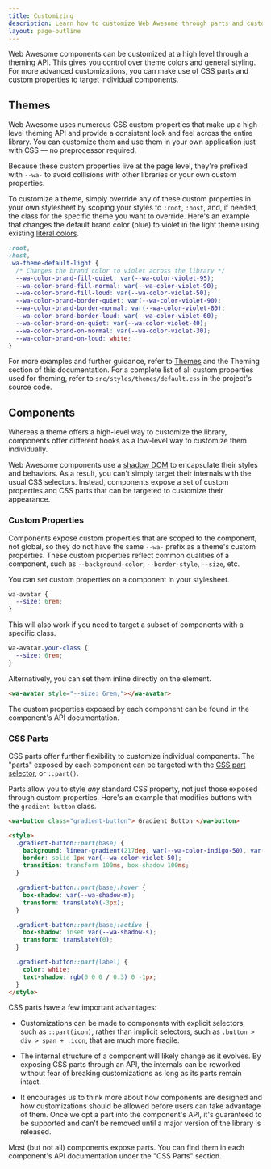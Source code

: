 ```yaml
---
title: Customizing
description: Learn how to customize Web Awesome through parts and custom properties.
layout: page-outline
---
```


Web Awesome components can be customized at a high level through a theming API. This gives you control over theme colors and general styling. For more advanced customizations, you can make use of CSS parts and custom properties to target individual components.

## Themes

Web Awesome uses numerous CSS custom properties that make up a high-level theming API and provide a consistent look and feel across the entire library. You can customize them and use them in your own application just with CSS — no preprocessor required.

Because these custom properties live at the page level, they're prefixed with `--wa-` to avoid collisions with other libraries or your own custom properties.

To customize a theme, simply override any of these custom properties in your own stylesheet by scoping your styles to `:root`, `:host`, and, if needed, the class for the specific theme you want to override. Here's an example that changes the default brand color (blue) to violet in the light theme using existing [literal colors](/docs/theming/color/#literal-colors).

```css
:root,
:host,
.wa-theme-default-light {
  /* Changes the brand color to violet across the library */
  --wa-color-brand-fill-quiet: var(--wa-color-violet-95);
  --wa-color-brand-fill-normal: var(--wa-color-violet-90);
  --wa-color-brand-fill-loud: var(--wa-color-violet-50);
  --wa-color-brand-border-quiet: var(--wa-color-violet-90);
  --wa-color-brand-border-normal: var(--wa-color-violet-80);
  --wa-color-brand-border-loud: var(--wa-color-violet-60);
  --wa-color-brand-on-quiet: var(--wa-color-violet-40);
  --wa-color-brand-on-normal: var(--wa-color-violet-30);
  --wa-color-brand-on-loud: white;
}
```

For more examples and further guidance, refer to [Themes](/docs/themes) and the Theming section of this documentation. For a complete list of all custom properties used for theming, refer to `src/styles/themes/default.css` in the project's source code.

## Components

Whereas a theme offers a high-level way to customize the library, components offer different hooks as a low-level way to customize them individually.

Web Awesome components use a [shadow DOM](https://developer.mozilla.org/en-US/docs/Web/Web_Components/Using_shadow_DOM) to encapsulate their styles and behaviors. As a result, you can't simply target their internals with the usual CSS selectors. Instead, components expose a set of custom properties and CSS parts that can be targeted to customize their appearance.

### Custom Properties

Components expose custom properties that are scoped to the component, not global, so they do not have the same `--wa-` prefix as a theme's custom properties. These custom properties reflect common qualities of a component, such as `--background-color`, `--border-style`, `--size`, etc.

You can set custom properties on a component in your stylesheet.

```css
wa-avatar {
  --size: 6rem;
}
```

This will also work if you need to target a subset of components with a specific class.

```css
wa-avatar.your-class {
  --size: 6rem;
}
```

Alternatively, you can set them inline directly on the element.

```html
<wa-avatar style="--size: 6rem;"></wa-avatar>
```

The custom properties exposed by each component can be found in the component's API documentation.

### CSS Parts

CSS parts offer further flexibility to customize individual components. The "parts" exposed by each component can be targeted with the [CSS part selector](https://developer.mozilla.org/en-US/docs/Web/CSS/::part), or `::part()`.

Parts allow you to style *any* standard CSS property, not just those exposed through custom properties. Here's an example that modifies buttons with the `gradient-button` class.

```html {.example}
<wa-button class="gradient-button"> Gradient Button </wa-button>

<style>
  .gradient-button::part(base) {
    background: linear-gradient(217deg, var(--wa-color-indigo-50), var(--wa-color-violet-50), var(--wa-color-red-50));
    border: solid 1px var(--wa-color-violet-50);
    transition: transform 100ms, box-shadow 100ms;
  }

  .gradient-button::part(base):hover {
    box-shadow: var(--wa-shadow-m);
    transform: translateY(-3px);
  }

  .gradient-button::part(base):active {
    box-shadow: inset var(--wa-shadow-s);
    transform: translateY(0);
  }

  .gradient-button::part(label) {
    color: white;
    text-shadow: rgb(0 0 0 / 0.3) 0 -1px;
  }
</style>
```

CSS parts have a few important advantages:

- Customizations can be made to components with explicit selectors, such as `::part(icon)`, rather than implicit selectors, such as `.button > div > span + .icon`, that are much more fragile.

- The internal structure of a component will likely change as it evolves. By exposing CSS parts through an API, the internals can be reworked without fear of breaking customizations as long as its parts remain intact.

- It encourages us to think more about how components are designed and how customizations should be allowed before users can take advantage of them. Once we opt a part into the component's API, it's guaranteed to be supported and can't be removed until a major version of the library is released.

Most (but not all) components expose parts. You can find them in each component's API documentation under the "CSS Parts" section.
